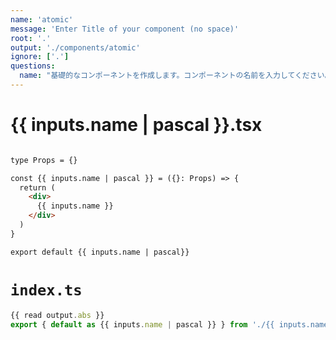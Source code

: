 ```yaml
---
name: 'atomic'
message: 'Enter Title of your component (no space)'
root: '.'
output: './components/atomic'
ignore: ['.']
questions:
  name: "基礎的なコンポーネントを作成します。コンポーネントの名前を入力してください。（例: awesome-button）"
---
```


# {{ inputs.name | pascal }}.tsx

```markdown

type Props = {}

const {{ inputs.name | pascal }} = ({}: Props) => {
  return (
    <div>
      {{ inputs.name }}
    </div>
  )
}

export default {{ inputs.name | pascal}}
```

# `index.ts`

```javascript
{{ read output.abs }}
export { default as {{ inputs.name | pascal }} } from './{{ inputs.name | pascal }}'
```